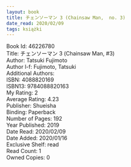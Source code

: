 ```yaml
---
layout: book
title: チェンソーマン 3 (Chainsaw Man,  no. 3)
date_read: 2020/02/09
tags: książki
---
```


Book Id: 46226780<br />
Title: チェンソーマン 3 (Chainsaw Man, #3)<br />
Author: Tatsuki Fujimoto<br />
Author l-f: Fujimoto, Tatsuki<br />
Additional Authors: <br />
ISBN: 4088820169<br />
ISBN13: 9784088820163<br />
My Rating: 2<br />
Average Rating: 4.23<br />
Publisher: Shueisha<br />
Binding: Paperback<br />
Number of Pages: 192<br />
Year Published: 2019<br />
Date Read: 2020/02/09<br />
Date Added: 2020/01/16<br />
Exclusive Shelf: read<br />
Read Count: 1<br />
Owned Copies: 0<br />


